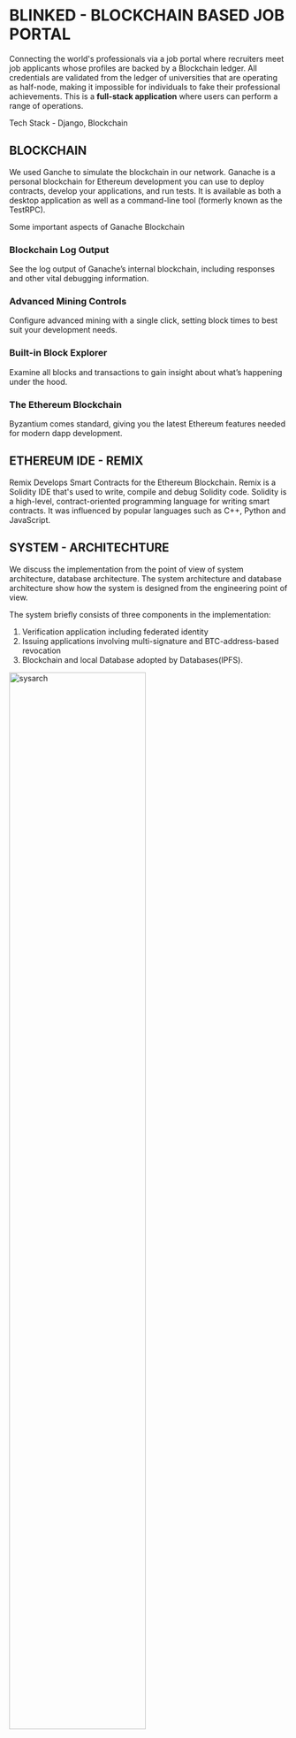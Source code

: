 # BLINKED - BLOCKCHAIN BASED JOB PORTAL
Connecting the world's professionals via a job portal where recruiters meet job applicants whose profiles are backed by a Blockchain ledger. All credentials are validated from the ledger of universities that are operating as half-node, making it impossible for individuals to fake their professional achievements. This is a **full-stack application** where users can perform a range of operations. 


Tech Stack -  Django, Blockchain 

## BLOCKCHAIN 
We used Ganche to simulate the blockchain in our network. Ganache is a personal blockchain for Ethereum development you can use to deploy contracts, develop your applications, and run tests. 
It is available as both a desktop application as well as a command-line tool (formerly known as the TestRPC).

Some important aspects of Ganache Blockchain
### Blockchain Log Output
See the log output of Ganache’s internal blockchain, including responses and other vital debugging information.
### Advanced Mining Controls
Configure advanced mining with a single click, setting block times to best suit your development needs.
### Built-in Block Explorer
Examine all blocks and transactions to gain insight about what’s happening under the hood.
### The Ethereum Blockchain
Byzantium comes standard, giving you the latest Ethereum features needed for modern dapp development.

## ETHEREUM IDE - REMIX
Remix Develops  Smart Contracts for the Ethereum Blockchain. Remix is a Solidity IDE that's used to write, compile and debug Solidity code. 
Solidity is a high-level, contract-oriented programming language for writing smart contracts. It was influenced by popular languages such as C++, Python and JavaScript.

## SYSTEM - ARCHITECHTURE
We discuss the implementation from the point of view of system architecture, database architecture. The system architecture and database architecture show how the system is designed from the engineering point of view.

The system briefly consists of three components in the implementation: 
1. Verification application including federated identity
2. Issuing applications involving multi-signature and BTC-address-based revocation
3. Blockchain and local Database adopted by Databases(IPFS).


<picture>
   <img alt="sysarch" src="https://github.com/vedantspatil/Blinked/assets/37808420/95276ae8-1128-428b-bdde-349ce6bb0547" width="70%" height="70%">
</picture>


## DATABASE - ARCHITECHTURE

The database has been designed to contain two categories of data:
1. The public authentication data and the private certificate data.
2. The public authentication data is available to the public and released to the blockchain; the private certificate data are stored on database where it is securely protected and isolated in the intranet.

<picture>
   <img alt="dbarch" src="https://github.com/vedantspatil/Blinked/assets/37808420/d7b19138-cfef-4858-a37f-e7998c59dab2" width="70%" height="70%">
</picture>

<picture>
   <img alt="dbrtable" src="https://github.com/vedantspatil/Blinked/assets/37808420/1633401a-61b2-4d2f-8ffb-81ebb54d91c8" width="70%" height="70%">
</picture>


## WORKFLOW DIAGRAM
1. Student completes a course and asks issuer for the certificate.
2. Issuer creates a certificate which contains details about the public key of the student, issuer details, course details and then signs the certificate.
3. This certificate is then executed on smart contract which stores it on blockchain and verifies the validity of the certificate.
4. A certificate receipt is sent to the student at the same time who can now use this as a proof of completing the course.
5. Now the person/student can apply for job by sending his certificate receipt, and recruiter can easily verify it through the web application which will call the smart contract.

<picture>
   <img alt="wrkflow" src="https://github.com/vedantspatil/Blinked/assets/37808420/e47e4684-e29a-4389-94eb-5b156a907ea4" width="70%" height="70%">
</picture>

## DEMO VIDEO

